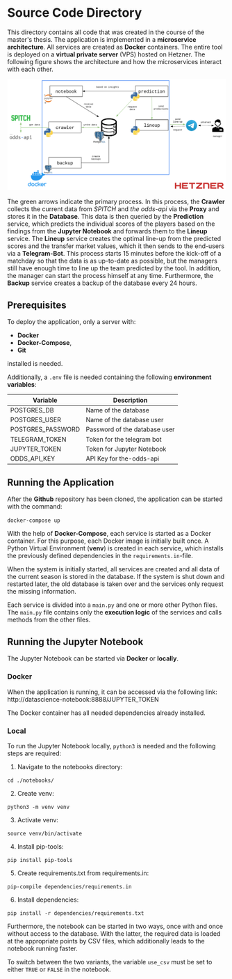 # Source Code Directory

This directory contains all code that was created in the course of the master's thesis. The application is implemented in a **microservice architecture**. All services are created as **Docker** containers. The entire tool is deployed on a **virtual private server** (VPS) hosted on Hetzner. The following figure shows the architecture and how the microservices interact with each other.

![Microservice-Architecture](../master_thesis/chapter/4_implementation/figures/microservice-architecture.png)

The green arrows indicate the primary process. In this process, the **Crawler** collects the current data from *SPITCH* and *the odds-api* via the **Proxy** and stores it in the **Database**. This data is then queried by the **Prediction** service, which predicts the individual scores of the players based on the findings from the **Jupyter Notebook** and forwards them to the **Lineup** service. The **Lineup** service creates the optimal line-up from the predicted scores and the transfer market values, which it then sends to the end-users via a **Telegram-Bot**. This process starts 15 minutes before the kick-off of a matchday so that the data is as up-to-date as possible, but the managers still have enough time to line up the team predicted by the tool. In addition, the manager can start the process himself at any time. Furthermore, the **Backup** service creates a backup of the database every 24 hours.

## Prerequisites

To deploy the application, only a server with:
- **Docker** 
- **Docker-Compose**,
- **Git**

installed is needed. 

Additionally, a `.env` file is needed containing the following **environment variables**:

| Variable          | Description |
|-------------------|-------------|
|POSTGRES_DB        |Name of the database           |
|POSTGRES_USER      |Name of the database user      |
|POSTGRES_PASSWORD  |Password of the database user  |
|TELEGRAM_TOKEN     |Token for the telegram bot     |
|JUPYTER_TOKEN      |Token for Jupyter Notebook     |
|ODDS_API_KEY       |API Key for the-odds-api       |

## Running the Application

After the **Github** repository has been cloned, the application can be started with the command: 

`docker-compose up`

With the help of **Docker-Compose**, each service is started as a Docker container. For this purpose, each Docker image is initially built once. A Python Virtual Environment (**venv**) is created in each service, which installs the previously defined dependencies in the `requirements.in`-file. 

When the system is initially started, all services are created and all data of the current season is stored in the database. If the system is shut down and restarted later, the old database is taken over and the services only request the missing information.

Each service is divided into a `main.py` and one or more other Python files. The `main.py` file contains only the **execution logic** of the services and calls methods from the other files.

## Running the Jupyter Notebook

The Jupyter Notebook can be started via **Docker** or **locally**. 

### Docker

When the application is running, it can be accessed via the following link: http://datascience-notebook:8888/JUPYTER_TOKEN

The Docker container has all needed dependencies already installed.

### Local

To run the Jupyter Notebook locally, `python3` is needed and the following steps are required:

1. Navigate to the notebooks directory:
```
cd ./notebooks/
```
2. Create venv:
```
python3 -m venv venv
```
3. Activate venv: 
```
source venv/bin/activate
```
4. Install pip-tools:
```
pip install pip-tools
```
5. Create requirements.txt from requirements.in:
```
pip-compile dependencies/requirements.in
```
6. Install dependencies:
```
pip install -r dependencies/requirements.txt
```

Furthermore, the notebook can be started in two ways, once with and once without access to the database. With the latter, the required data is loaded at the appropriate points by CSV files, which additionally leads to the notebook running faster. 

To switch between the two variants, the variable `use_csv` must be set to either `TRUE` or `FALSE` in the notebook.